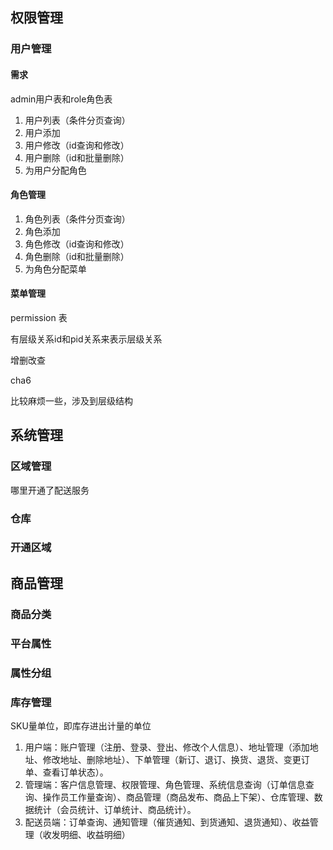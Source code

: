 

## 权限管理

### 用户管理

#### 需求

admin用户表和role角色表

1. 用户列表（条件分页查询）
2. 用户添加
3. 用户修改（id查询和修改）
4. 用户删除（id和批量删除）
5. 为用户分配角色

#### 角色管理

1. 角色列表（条件分页查询）
2. 角色添加
3. 角色修改（id查询和修改）
4. 角色删除（id和批量删除）
5. 为角色分配菜单

#### 菜单管理

permission 表

有层级关系id和pid关系来表示层级关系

增删改查

cha6

比较麻烦一些，涉及到层级结构

## 系统管理

### 区域管理

哪里开通了配送服务

### 仓库



### 开通区域



## 商品管理

### 商品分类



### 平台属性



### 属性分组





### 库存管理

SKU量单位，即库存进出计量的单位



1)	用户端：账户管理（注册、登录、登出、修改个人信息）、地址管理（添加地址、修改地址、删除地址）、下单管理（新订、退订、换货、退货、变更订单、查看订单状态）。
2)	管理端：客户信息管理、权限管理、角色管理、系统信息查询（订单信息查询、操作员工作量查询）、商品管理（商品发布、商品上下架）、仓库管理、数据统计（会员统计、订单统计、商品统计）。
3)	配送员端：订单查询、通知管理（催货通知、到货通知、退货通知）、收益管理（收发明细、收益明细）
